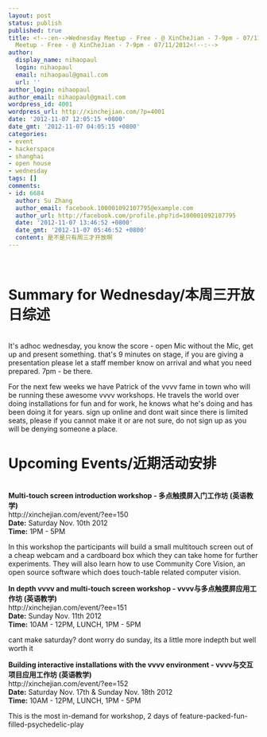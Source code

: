 ```yaml
---
layout: post
status: publish
published: true
title: <!--:en-->Wednesday Meetup - Free - @ XinCheJian - 7-9pm - 07/11/2012<!--:--><!--:zh-->Wednesday
  Meetup - Free - @ XinCheJian - 7-9pm - 07/11/2012<!--:-->
author:
  display_name: nihaopaul
  login: nihaopaul
  email: nihaopaul@gmail.com
  url: ''
author_login: nihaopaul
author_email: nihaopaul@gmail.com
wordpress_id: 4001
wordpress_url: http://xinchejian.com/?p=4001
date: '2012-11-07 12:05:15 +0800'
date_gmt: '2012-11-07 04:05:15 +0800'
categories:
- event
- hackerspace
- shanghai
- open house
- wednesday
tags: []
comments:
- id: 6684
  author: Su Zhang
  author_email: facebook.100001092107795@example.com
  author_url: http://facebook.com/profile.php?id=100001092107795
  date: '2012-11-07 13:46:52 +0800'
  date_gmt: '2012-11-07 05:46:52 +0800'
  content: 是不是只有周三才开放啊
---
```

<p><!--:en--><br />
<h1>Summary for Wednesday/本周三开放日综述</h1><br />
It's adhoc wednesday, you know the score - open Mic without the Mic, get up and present something. that's 9 minutes on stage, if you are giving a presentation please let a staff member know on arrival and what you need prepared. 7pm - be there.</p>
<p>For the next few weeks we have Patrick of the vvvv fame in town who will be running these awesome vvvv workshops. He travels the world over doing installations for fun and for work, he knows what he's doing and has been doing it for years. sign up online and dont wait since there is limited seats, please if you cannot make it or are not sure, do not sign up as you will be denying someone a place.</p>
<h1>Upcoming Events/近期活动安排</h1><br />
<strong>Multi-touch screen introduction workshop - 多点触摸屏入门工作坊 (英语教学)</strong><br />
http://xinchejian.com/event/?ee=150<br />
<strong>Date:</strong> Saturday Nov. 10th 2012<br />
<strong>Time:</strong> 1PM - 5PM</p>
<p>In this workshop the participants will build a small multitouch screen out of a cheap webcam and a cardboard box which they can take home for further experiments. They will also learn how to use Community Core Vision, an open source software which does touch-table related computer vision.</p>
<p><strong>In depth vvvv and multi-touch screen workshop - vvvv与多点触摸屏应用工作坊 (英语教学)</strong><br />
http://xinchejian.com/event/?ee=151<br />
<strong>Date:</strong> Sunday Nov. 11th 2012<br />
<strong>Time:</strong> 10AM - 12PM, LUNCH, 1PM - 5PM</p>
<p>cant make saturday? dont worry do sunday, its a little more indepth but well worth it</p>
<p><strong>Building interactive installations with the vvvv environment - vvvv与交互项目应用工作坊 (英语教学)</strong><br />
http://xinchejian.com/event/?ee=152<br />
<strong>Date:</strong> Saturday Nov. 17th &amp; Sunday Nov. 18th 2012<br />
<strong>Time:</strong> 10AM - 12PM, LUNCH, 1PM - 5PM</p>
<p>This is the most in-demand for workshop, 2 days of feature-packed-fun-filled-psychedelic-play<!--:--><!--:zh-->
<p></p><br />
<!--:--></p>

